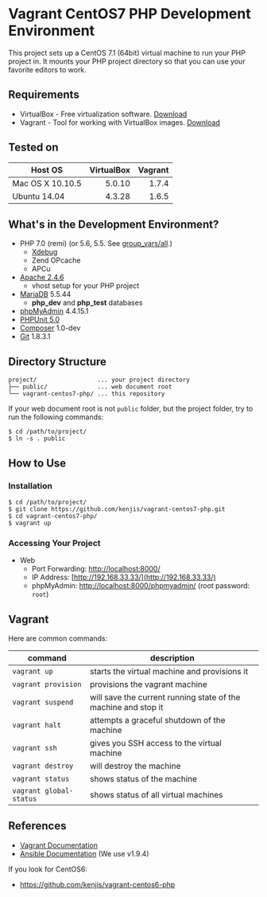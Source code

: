 # Vagrant CentOS7 PHP Development Environment

This project sets up a CentOS 7.1 (64bit) virtual machine to run your PHP project in. It mounts your PHP project directory so that you can use your favorite editors to work.

## Requirements

* VirtualBox - Free virtualization software. [Download](https://www.virtualbox.org/wiki/Downloads)
* Vagrant - Tool for working with VirtualBox images. [Download](https://www.vagrantup.com/downloads.html)

## Tested on

|Host OS         |VirtualBox|Vagrant|
|----------------|---------:|------:|
|Mac OS X 10.10.5|5.0.10    |1.7.4  |
|Ubuntu 14.04    |4.3.28    |1.6.5  |

## What's in the Development Environment?

* PHP 7.0 (remi) (or 5.6, 5.5. See [group_vars/all](https://github.com/kenjis/vagrant-centos7-php/blob/master/provisioning/group_vars/all#L4-L5).)
  * [Xdebug](http://xdebug.org/docs/)
  * Zend OPcache
  * APCu
* [Apache 2.4.6](https://httpd.apache.org/docs/2.4/en/)
  * vhost setup for your PHP project
* [MariaDB](https://mariadb.com/kb/en/mariadb/documentation/) 5.5.44
  * **php_dev** and **php_test** databases
* [phpMyAdmin](https://www.phpmyadmin.net/docs/) 4.4.15.1
* [PHPUnit 5.0](https://phpunit.de/manual/5.0/en/index.html)
* [Composer](https://getcomposer.org/doc/) 1.0-dev
* [Git](https://git-scm.com/doc) 1.8.3.1

## Directory Structure

~~~
project/                 ... your project directory
├── public/              ... web document root
└── vagrant-centos7-php/ ... this repository
~~~

If your web document root is not `public` folder, but the project folder, try to run the following commands:

~~~
$ cd /path/to/project/
$ ln -s . public
~~~

## How to Use

### Installation

~~~
$ cd /path/to/project/
$ git clone https://github.com/kenjis/vagrant-centos7-php.git
$ cd vagrant-centos7-php/
$ vagrant up
~~~

### Accessing Your Project

* Web
  * Port Forwarding: [http://localhost:8000/](http://localhost:8000/)
  * IP Address: [http://192.168.33.33/](http://192.168.33.33/)
  * phpMyAdmin: [http://localhost:8000/phpmyadmin/](http://localhost:8000/phpmyadmin/) (root password: `root`)

## Vagrant

Here are common commands:

|command|description|
|-------|-----------|
|`vagrant up`|starts the virtual machine and provisions it|
|`vagrant provision`|provisions the vagrant machine|
|`vagrant suspend`|will save the current running state of the machine and stop it|
|`vagrant halt`|attempts a graceful shutdown of the machine|
|`vagrant ssh`|gives you SSH access to the virtual machine|
|`vagrant destroy`|will destroy the machine|
|`vagrant status`|shows status of the machine|
|`vagrant global-status`|shows status of all virtual machines|

## References

* [Vagrant Documentation](https://docs.vagrantup.com/v2/)
* [Ansible Documentation](http://docs.ansible.com/ansible/index.html) (We use v1.9.4)

If you look for CentOS6:
* <https://github.com/kenjis/vagrant-centos6-php>
